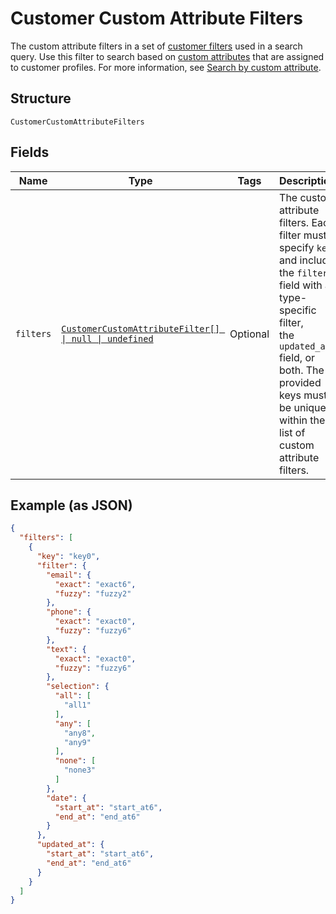 <!-- Optimized: 2025-10-06 -->
<!-- RPM: 1.6.2.1.1.6.2.1_customer-custom-attribute-filters_20251006 -->
<!-- Session: E2E RPM DNA Application -->
<!-- AOM: RND (Reggie & Dro) -->
<!-- COI: TECHNOLOGY -->
<!-- RPM: HIGH -->
<!-- ACTION: BUILD -->

# Customer Custom Attribute Filters

The custom attribute filters in a set of [customer filters](../../doc/models/customer-filter.md) used in a search query. Use this filter
to search based on [custom attributes](../../doc/models/custom-attribute.md) that are assigned to customer profiles. For more information, see
[Search by custom attribute](https://developer.squareup.com/docs/customers-api/use-the-api/search-customers#search-by-custom-attribute).

## Structure

`CustomerCustomAttributeFilters`

## Fields

| Name | Type | Tags | Description |
|  --- | --- | --- | --- |
| `filters` | [`CustomerCustomAttributeFilter[] \| null \| undefined`](../../doc/models/customer-custom-attribute-filter.md) | Optional | The custom attribute filters. Each filter must specify `key` and include the `filter` field with a type-specific filter,<br>the `updated_at` field, or both. The provided keys must be unique within the list of custom attribute filters. |

## Example (as JSON)

```json
{
  "filters": [
    {
      "key": "key0",
      "filter": {
        "email": {
          "exact": "exact6",
          "fuzzy": "fuzzy2"
        },
        "phone": {
          "exact": "exact0",
          "fuzzy": "fuzzy6"
        },
        "text": {
          "exact": "exact0",
          "fuzzy": "fuzzy6"
        },
        "selection": {
          "all": [
            "all1"
          ],
          "any": [
            "any8",
            "any9"
          ],
          "none": [
            "none3"
          ]
        },
        "date": {
          "start_at": "start_at6",
          "end_at": "end_at6"
        }
      },
      "updated_at": {
        "start_at": "start_at6",
        "end_at": "end_at6"
      }
    }
  ]
}
```
